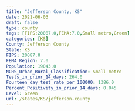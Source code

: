 ```yaml
---
title: "Jefferson County, KS"
date: 2021-06-03
draft: false
type: county
tags: [FIPS:20087.0,FEMA:7.0,Small metro,Green]
categories: [KS]
County: Jefferson County
State: KS
FIPS: 20087.0
FEMA_Region: 7.0
Population: 19043.0
NCHS_Urban_Rural_Classification: Small metro
Tests_in_prior_14_days: 264.0
Fourteen_day_test_rate_per_100000: 1386.0
Percent_Positivity_in_prior_14_days: 0.045
Level: Green
url: /states/KS/jefferson-county
---
```



